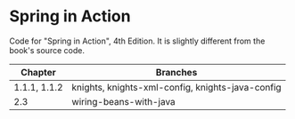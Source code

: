 # Spring in Action
Code for "Spring in Action", 4th Edition.
It is slightly different from the book's source code.

| Chapter | Branches |
| ------ | ------- |
| 1.1.1, 1.1.2 | knights, knights-xml-config, knights-java-config |
| 2.3 | wiring-beans-with-java |
